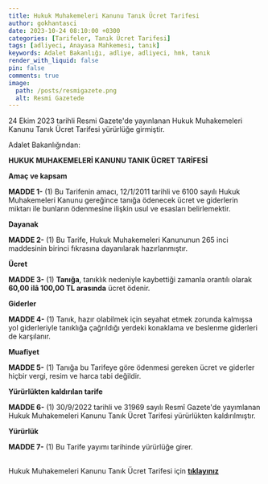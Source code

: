```yaml
---
title: Hukuk Muhakemeleri Kanunu Tanık Ücret Tarifesi
author: gokhantasci
date: 2023-10-24 08:10:00 +0300
categories: [Tarifeler, Tanık Ücret Tarifesi]
tags: [adliyeci, Anayasa Mahkemesi, tanık]
keywords: Adalet Bakanlığı, adliye, adliyeci, hmk, tanık
render_with_liquid: false
pin: false
comments: true
image:
  path: /posts/resmigazete.png
  alt: Resmi Gazetede
---
```


24 Ekim 2023 tarihli Resmi Gazete'de yayınlanan Hukuk Muhakemeleri Kanunu Tanık Ücret Tarifesi yürürlüğe girmiştir.

Adalet Bakanlığından:

**HUKUK MUHAKEMELERİ KANUNU
TANIK ÜCRET TARİFESİ**

**Amaç ve kapsam**

**MADDE 1-** (1) Bu Tarifenin amacı,  12/1/2011  tarihli ve 6100 sayılı Hukuk Muhakemeleri Kanunu gereğince tanığa ödenecek ücret ve giderlerin miktarı ile bunların ödenmesine ilişkin usul ve esasları belirlemektir.

**Dayanak**

**MADDE 2-** (1) Bu Tarife, Hukuk Muhakemeleri Kanununun 265 inci maddesinin birinci fıkrasına dayanılarak hazırlanmıştır.

**Ücret**

**MADDE 3-** (1) **Tanığa**, tanıklık nedeniyle kaybettiği zamanla orantılı olarak **60,00 ilâ 100,00 TL arasında** ücret ödenir.

**Giderler**

**MADDE 4-** (1) Tanık, hazır olabilmek için seyahat etmek zorunda kalmışsa yol giderleriyle tanıklığa çağrıldığı yerdeki konaklama ve beslenme giderleri de karşılanır.

**Muafiyet**

**MADDE 5-** (1) Tanığa bu Tarifeye göre ödenmesi gereken ücret ve giderler hiçbir vergi, resim ve harca tabi değildir.

**Yürürlükten kaldırılan tarife**

**MADDE 6-** (1)  30/9/2022  tarihli ve 31969 sayılı Resmî Gazete'de yayımlanan Hukuk Muhakemeleri Kanunu Tanık Ücret Tarifesi yürürlükten kaldırılmıştır.

**Yürürlük**

**MADDE 7-** (1) Bu Tarife yayımı tarihinde yürürlüğe girer.


<br>Hukuk Muhakemeleri Kanunu Tanık Ücret Tarifesi için [**tıklayınız**](https://www.resmigazete.gov.tr/eskiler/2023/10/20231024-5.htm)